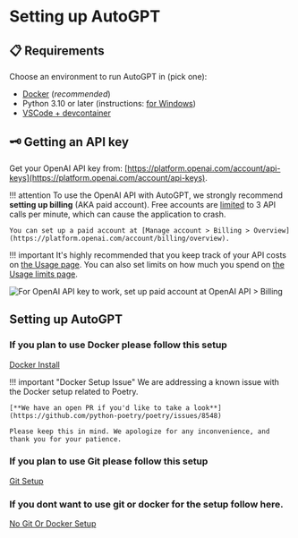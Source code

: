 # Setting up AutoGPT

## 📋 Requirements

Choose an environment to run AutoGPT in (pick one):

  - [Docker](https://docs.docker.com/get-docker/) (*recommended*)
  - Python 3.10 or later (instructions: [for Windows](https://www.tutorialspoint.com/how-to-install-python-in-windows))
  - [VSCode + devcontainer](https://marketplace.visualstudio.com/items?itemName=ms-vscode-remote.remote-containers)


## 🗝️ Getting an API key

Get your OpenAI API key from: [https://platform.openai.com/account/api-keys](https://platform.openai.com/account/api-keys).

!!! attention
    To use the OpenAI API with AutoGPT, we strongly recommend **setting up billing**
    (AKA paid account). Free accounts are [limited][openai/api limits] to 3 API calls per
    minute, which can cause the application to crash.

    You can set up a paid account at [Manage account > Billing > Overview](https://platform.openai.com/account/billing/overview).

[openai/api limits]: https://platform.openai.com/docs/guides/rate-limits/overview#:~:text=Free%20trial%20users,RPM%0A40%2C000%20TPM

!!! important
    It's highly recommended that you keep track of your API costs on [the Usage page](https://platform.openai.com/account/usage).
    You can also set limits on how much you spend on [the Usage limits page](https://platform.openai.com/account/billing/limits).

![For OpenAI API key to work, set up paid account at OpenAI API > Billing](/imgs/openai-api-key-billing-paid-account.png)


## Setting up AutoGPT

### If you plan to use Docker please follow this setup
[Docker Install](Setups/Docker-setup.md)

!!! important "Docker Setup Issue"
    We are addressing a known issue with the Docker setup related to Poetry.

    [**We have an open PR if you'd like to take a look**](https://github.com/python-poetry/poetry/issues/8548)

    Please keep this in mind. We apologize for any inconvenience, and thank you for your patience.

### If you plan to use Git please follow this setup
[Git Setup](Setups/Git-setup.md)

### If you dont want to use git or docker for the setup follow here.
[No Git Or Docker Setup](Setups/nogit-setup.md)